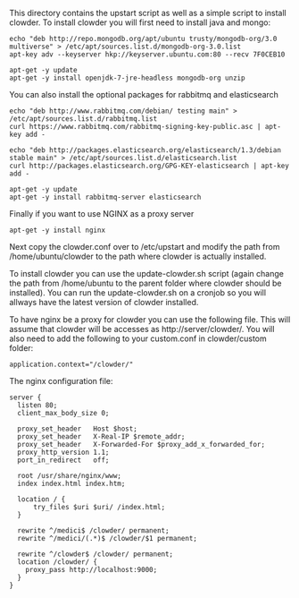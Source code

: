 This directory contains the upstart script as well as a simple script
to install clowder. To install clowder you will first need to install
java and mongo:

```
echo "deb http://repo.mongodb.org/apt/ubuntu trusty/mongodb-org/3.0 multiverse" > /etc/apt/sources.list.d/mongodb-org-3.0.list
apt-key adv --keyserver hkp://keyserver.ubuntu.com:80 --recv 7F0CEB10

apt-get -y update
apt-get -y install openjdk-7-jre-headless mongodb-org unzip
```

You can also install the optional packages for rabbitmq and elasticsearch

```
echo "deb http://www.rabbitmq.com/debian/ testing main" > /etc/apt/sources.list.d/rabbitmq.list
curl https://www.rabbitmq.com/rabbitmq-signing-key-public.asc | apt-key add -

echo "deb http://packages.elasticsearch.org/elasticsearch/1.3/debian stable main" > /etc/apt/sources.list.d/elasticsearch.list
curl http://packages.elasticsearch.org/GPG-KEY-elasticsearch | apt-key add -

apt-get -y update
apt-get -y install rabbitmq-server elasticsearch
```

Finally if you want to use NGINX as a proxy server

```
apt-get -y install nginx
```

Next copy the clowder.conf over to /etc/upstart and modify the path from
/home/ubuntu/clowder to the path where clowder is actually installed.

To install clowder you can use the update-clowder.sh script (again change
the path from /home/ubuntu to the parent folder where clowder should be
installed). You can run the update-clowder.sh on a cronjob so you will
allways have the latest version of clowder installed.


To have nginx be a proxy for clowder you can use the following file. This
will assume that clowder will be accesses as http://server/clowder/. You
will also need to add the following to your custom.conf in clowder/custom
folder:

```
application.context="/clowder/"
```

The nginx configuration file:

```
server {
  listen 80;
  client_max_body_size 0;

  proxy_set_header   Host $host;
  proxy_set_header   X-Real-IP $remote_addr;
  proxy_set_header   X-Forwarded-For $proxy_add_x_forwarded_for;
  proxy_http_version 1.1;
  port_in_redirect   off;

  root /usr/share/nginx/www;
  index index.html index.htm;

  location / {
      try_files $uri $uri/ /index.html;
  }

  rewrite ^/medici$ /clowder/ permanent;
  rewrite ^/medici/(.*)$ /clowder/$1 permanent;

  rewrite ^/clowder$ /clowder/ permanent;
  location /clowder/ {
    proxy_pass http://localhost:9000;
  }
}
```



